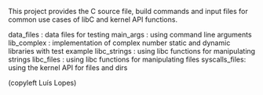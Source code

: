 This project provides the C source file, build commands and input files
for common use cases of libC and kernel API functions.

data_files    : data files for testing
main_args     : using command line arguments
lib_complex   : implementation of complex number static and dynamic libraries with test example
libc_strings  : using libc functions for manipulating strings
libc_files    : using libc functions for manipulating files
syscalls_files: using the kernel API for files and dirs

(copyleft Luís Lopes)
